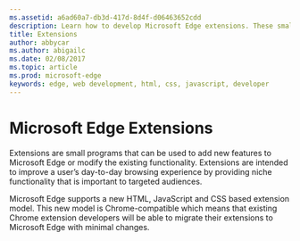 ```yaml
---
ms.assetid: a6ad60a7-db3d-417d-8d4f-d06463652cdd
description: Learn how to develop Microsoft Edge extensions. These small programs can be used to add new features to Microsoft Edge or modify existing functionality.
title: Extensions
author: abbycar
ms.author: abigailc
ms.date: 02/08/2017
ms.topic: article
ms.prod: microsoft-edge
keywords: edge, web development, html, css, javascript, developer
---
```


#  Microsoft Edge Extensions

Extensions are small programs that can be used to add new features to Microsoft Edge or modify the existing functionality. Extensions are intended to improve a user’s day-to-day browsing experience by providing niche functionality that is important to targeted audiences.

Microsoft Edge supports a new HTML, JavaScript and CSS based extension model. This new model is Chrome-compatible which means that existing Chrome extension developers will be able to migrate their extensions to Microsoft Edge with minimal changes.

